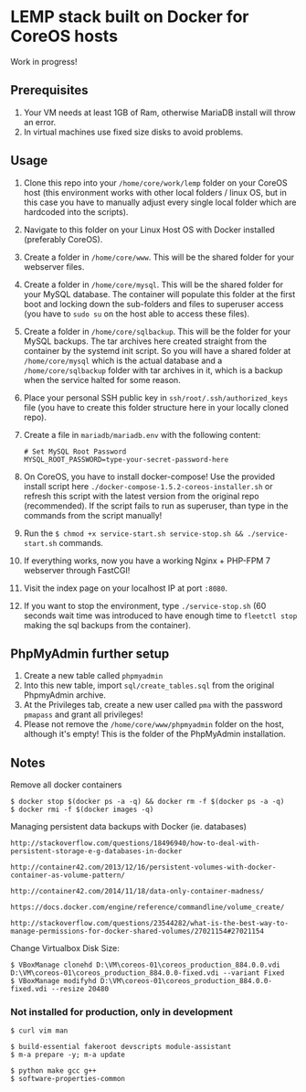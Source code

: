 # LEMP stack built on Docker for CoreOS hosts

Work in progress!

## Prerequisites

1. Your VM needs at least 1GB of Ram, otherwise MariaDB install will throw an error.
2. In virtual machines use fixed size disks to avoid problems.

## Usage

1. Clone this repo into your `/home/core/work/lemp` folder on your CoreOS host (this environment works with other local folders / linux OS, but in this case you have to manually adjust every single local folder which are hardcoded into the scripts).
2. Navigate to this folder on your Linux Host OS with Docker installed (preferably CoreOS).
3. Create a folder in `/home/core/www`. This will be the shared folder for your webserver files.
4. Create a folder in `/home/core/mysql`. This will be the shared folder for your MySQL database. The container will populate this folder at the first boot and locking down the sub-folders and files to superuser access (you have to `sudo su` on the host able to access these files).
5. Create a folder in `/home/core/sqlbackup`. This will be the folder for your MySQL backups. The tar archives here created straight from the container by the systemd init script. So you will have a shared folder at `/home/core/mysql` which is the actual database and a `/home/core/sqlbackup` folder with tar archives in it, which is a backup when the service halted for some reason.
6. Place your personal SSH public key in `ssh/root/.ssh/authorized_keys` file (you have to create this folder structure here in your locally cloned repo).
7. Create a file in `mariadb/mariadb.env` with the following content:

    ```
    # Set MySQL Root Password
    MYSQL_ROOT_PASSWORD=type-your-secret-password-here
    ```

8. On CoreOS, you have to install docker-compose! Use the provided install script here `./docker-compose-1.5.2-coreos-installer.sh` or refresh this script with the latest version from the original repo (recommended). If the script fails to run as superuser, than type in the commands from the script manually!
9. Run the `$ chmod +x service-start.sh service-stop.sh && ./service-start.sh` commands.
10. If everything works, now you have a working Nginx + PHP-FPM 7 webserver through FastCGI!
11. Visit the index page on your localhost IP at port `:8080`.
12. If you want to stop the environment, type `./service-stop.sh` (60 seconds wait time was introduced to have enough time to `fleetctl stop` making the sql backups from the container).

## PhpMyAdmin further setup

1. Create a new table called `phpmyadmin`
2. Into this new table, import `sql/create_tables.sql` from the original PhpmyAdmin archive.
3. At the Privileges tab, create a new user called `pma` with the password `pmapass` and grant all privileges!
4. Please not remove the `/home/core/www/phpmyadmin` folder on the host, although it's empty! This is the folder of the PhpMyAdmin installation.

## Notes

Remove all docker containers

    $ docker stop $(docker ps -a -q) && docker rm -f $(docker ps -a -q)
    $ docker rmi -f $(docker images -q)

Managing persistent data backups with Docker (ie. databases)

    http://stackoverflow.com/questions/18496940/how-to-deal-with-persistent-storage-e-g-databases-in-docker

    http://container42.com/2013/12/16/persistent-volumes-with-docker-container-as-volume-pattern/

    http://container42.com/2014/11/18/data-only-container-madness/

    https://docs.docker.com/engine/reference/commandline/volume_create/

    http://stackoverflow.com/questions/23544282/what-is-the-best-way-to-manage-permissions-for-docker-shared-volumes/27021154#27021154

Change Virtualbox Disk Size:

    $ VBoxManage clonehd D:\VM\coreos-01\coreos_production_884.0.0.vdi D:\VM\coreos-01\coreos_production_884.0.0-fixed.vdi --variant Fixed
    $ VBoxManage modifyhd D:\VM\coreos-01\coreos_production_884.0.0-fixed.vdi --resize 20480

### Not installed for production, only in development

    $ curl vim man

    $ build-essential fakeroot devscripts module-assistant
    $ m-a prepare -y; m-a update

    $ python make gcc g++
    $ software-properties-common
